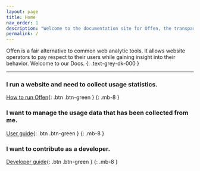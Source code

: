 ```yaml
---
layout: page
title: Home
nav_order: 1
description: "Welcome to the documentation site for Offen, the transparent web analytic tool. Featuring guides for operators, users and developers."
permalink: /
---
```


Offen is a fair alternative to common web analytic tools. It allows website operators to pay respect to their users while gaining insight into their behavior. Welcome to our Docs.
{: .text-grey-dk-000 }

---

### I run a website and need to collect usage statistics.

[How to run Offen](/running-offen/){: .btn .btn-green }
{: .mb-8 }


### I want to manage the usage data that has been collected from me.

[User guide](/using-offen/){: .btn .btn-green }
{: .mb-8 }

### I want to contribute as a developer.

[Developer guide](/developing-offen/){: .btn  .btn-green }
{: .mb-8 }

